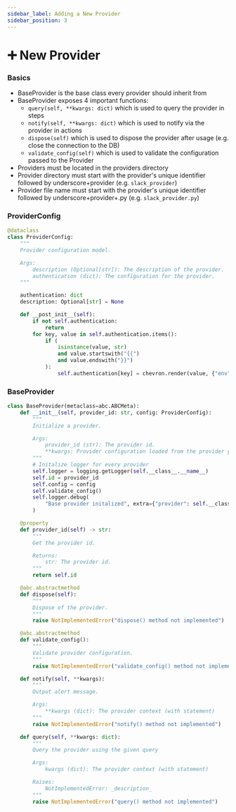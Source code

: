 ```yaml
---
sidebar_label: Adding a New Provider
sidebar_position: 3
---
```


# ➕ New Provider

### Basics

- BaseProvider is the base class every provider should inherit from
- BaseProvider exposes 4 important functions:
  - `query(self, **kwargs: dict)` which is used to query the provider in steps
  - `notify(self, **kwargs: dict)` which is used to notify via the provider in actions
  - `dispose(self)` which is used to dispose the provider after usage (e.g. close the connection to the DB)
  - `validate_config(self)` which is used to validate the configuration passed to the Provider
- Providers must be located in the providers directory
- Provider directory must start with the provider's unique identifier followed by underscore+provider (e.g. `slack_provider`)
- Provider file name must start with the provider's unique identifier followed by underscore+provider+.py (e.g. `slack_provider.py`)

### ProviderConfig
```python
@dataclass
class ProviderConfig:
    """
    Provider configuration model.

    Args:
        description (Optional[str]): The description of the provider.
        authentication (dict): The configuration for the provider.
    """

    authentication: dict
    description: Optional[str] = None

    def __post_init__(self):
        if not self.authentication:
            return
        for key, value in self.authentication.items():
            if (
                isinstance(value, str)
                and value.startswith("{{")
                and value.endswith("}}")
            ):
                self.authentication[key] = chevron.render(value, {"env": os.environ})
```

### BaseProvider

```python
class BaseProvider(metaclass=abc.ABCMeta):
    def __init__(self, provider_id: str, config: ProviderConfig):
        """
        Initialize a provider.

        Args:
            provider_id (str): The provider id.
            **kwargs: Provider configuration loaded from the provider yaml file.
        """
        # Initalize logger for every provider
        self.logger = logging.getLogger(self.__class__.__name__)
        self.id = provider_id
        self.config = config
        self.validate_config()
        self.logger.debug(
            "Base provider initalized", extra={"provider": self.__class__.__name__}
        )

    @property
    def provider_id(self) -> str:
        """
        Get the provider id.

        Returns:
            str: The provider id.
        """
        return self.id

    @abc.abstractmethod
    def dispose(self):
        """
        Dispose of the provider.
        """
        raise NotImplementedError("dispose() method not implemented")

    @abc.abstractmethod
    def validate_config():
        """
        Validate provider configuration.
        """
        raise NotImplementedError("validate_config() method not implemented")

    def notify(self, **kwargs):
        """
        Output alert message.

        Args:
            **kwargs (dict): The provider context (with statement)
        """
        raise NotImplementedError("notify() method not implemented")

    def query(self, **kwargs: dict):
        """
        Query the provider using the given query

        Args:
            kwargs (dict): The provider context (with statement)

        Raises:
            NotImplementedError: _description_
        """
        raise NotImplementedError("query() method not implemented")
```

